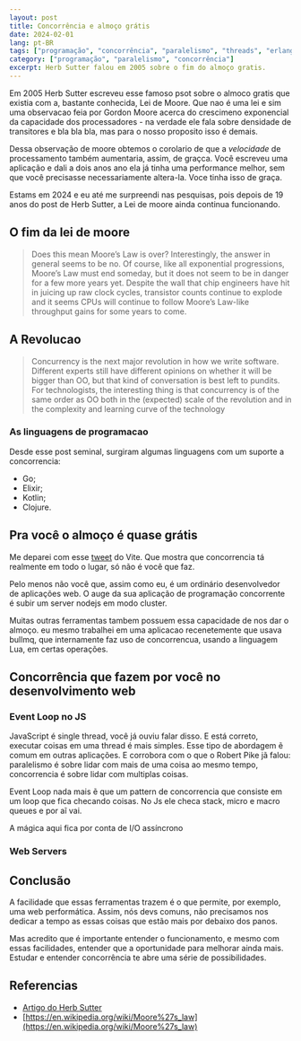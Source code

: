 ```yaml
---
layout: post
title: Concorrência e almoço grátis
date: 2024-02-01
lang: pt-BR
tags: ["programação", "concorrência", "paralelismo", "threads", "erlang"]
category: ["programação", "paralelismo", "concorrência"]
excerpt: Herb Sutter falou em 2005 sobre o fim do almoço gratis.
---
```


Em 2005 Herb Sutter escreveu esse famoso psot sobre o almoco gratis que existia com a, bastante conhecida, Lei de
Moore. Que nao é uma lei e sim uma observacao feia por Gordon Moore acerca do crescimeno exponencial da capacidade dos
processadores - na verdade ele fala sobre densidade de transitores e bla bla bla, mas para o nosso proposito isso
é demais.

Dessa observação de moore obtemos o corolario de que a _velocidade_ de processamento também aumentaria, assim, de
graçca. Você escreveu uma aplicação e dali a dois anos ano ela já tinha uma performance melhor, sem que você
precisasse necessariamente altera-la. Voce tinha isso de graça.

Estams em 2024 e eu até me surpreendi nas pesquisas, pois depois de 19 anos do post de Herb Sutter, a Lei de moore ainda
continua funcionando.

## O fim da lei de moore

> Does this mean Moore’s Law is over? Interestingly, the answer in general seems to be no. Of course, like all exponential progressions, Moore’s
> Law must end someday, but it does not seem to be in danger for a few more years yet. Despite the wall that chip engineers have hit in juicing
> up raw clock cycles, transistor counts continue to explode and it seems CPUs will continue to follow Moore’s Law-like throughput gains for
> some years to come.

## A Revolucao

> Concurrency is the next major revolution in how we write software. Different experts still have different opinions on whether it will be bigger than OO, but that kind of conversation is best left to pundits. For technologists, the interesting thing is that concurrency is of the same order as OO both in the (expected) scale of the revolution and in the complexity and learning curve of the technology

### As linguagens de programacao

Desde esse post seminal, surgiram algumas linguagens com um suporte a concorrencia:

- Go;
- Elixir;
- Kotlin;
- Clojure.

## Pra você o almoço é quase grátis

Me deparei com esse [tweet](https://twitter.com/vite_js/status/1753034156156534958) do Vite. Que mostra que concorrencia
tá realmente em todo o lugar, só não é você que faz.

Pelo menos não você que, assim como eu, é um ordinário desenvolvedor de aplicações web. O auge da sua aplicação de
programação concorrente é subir um server nodejs em modo cluster.

Muitas outras ferramentas tambem possuem essa capacidade de nos dar o almoço. eu mesmo trabalhei em uma aplicacao
recenetemente que usava bullmq, que internamente faz uso de concorrencua, usando a linguagem Lua, em certas operações.

## Concorrência que fazem por você no desenvolvimento web

### Event Loop no JS

JavaScript é single thread, você já ouviu falar disso. E está correto, executar coisas em uma thread é mais simples.
Esse tipo de abordagem ẽ comum em outras aplicações. E corrobora com o que o Robert Pike jã falou: paralelismo é sobre
lidar com mais de uma coisa ao mesmo tempo, concorrencia é sobre lidar com multiplas coisas.

Event Loop nada mais ẽ que um pattern de concorrencia que consiste em um loop que fica checando coisas. No Js ele checa
stack, micro e macro queues e por aĩ vai.

A mágica aqui fica por conta de I/O assíncrono

### Web Servers

## Conclusão

A facilidade que essas ferramentas trazem é o que permite, por exemplo, uma web performática. Assim, nós devs comuns,
não precisamos nos dedicar a tempo as essas coisas que estão mais por debaixo dos panos. 

Mas acredito que é importante entender o funcionamento, e mesmo com essas facilidades, entender que a oportunidade para
melhorar ainda mais. Estudar e entender concorrência te abre uma série de possibilidades.

## Referencias

- [Artigo do Herb Sutter](https://www.cs.utexas.edu/~lin/cs380p/Free_Lunch.pdf)
- [https://en.wikipedia.org/wiki/Moore%27s_law](https://en.wikipedia.org/wiki/Moore%27s_law)
